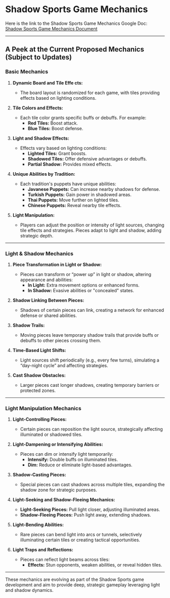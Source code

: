 # Shadow Sports Game Mechanics

Here is the link to the Shadow Sports Game Mechanics Google Doc:  
[Shadow Sports Game Mechanics Document](https://docs.google.com/document/d/18B4DbTucgdNWoEpzBDDT_cnuqMCEfT2t4FnyQWEbzEI/edit?usp=sharing)

---

## A Peek at the Current Proposed Mechanics (Subject to Updates)

### **Basic Mechanics**

1. **Dynamic Board and Tile Effe   cts:**
   - The board layout is randomized for each game, with tiles providing effects based on lighting conditions.

2. **Tile Colors and Effects:**
   - Each tile color grants specific buffs or debuffs. For example:
     - **Red Tiles:** Boost attack.
     - **Blue Tiles:** Boost defense.

3. **Light and Shadow Effects:**
   - Effects vary based on lighting conditions:
     - **Lighted Tiles:** Grant boosts.
     - **Shadowed Tiles:** Offer defensive advantages or debuffs.
     - **Partial Shadow:** Provides mixed effects.

4. **Unique Abilities by Tradition:**
   - Each tradition's puppets have unique abilities:
     - **Javanese Puppets:** Can increase nearby shadows for defense.
     - **Turkish Puppets:** Gain power in shadowed areas.
     - **Thai Puppets:** Move further on lighted tiles.
     - **Chinese Puppets:** Reveal nearby tile effects.

5. **Light Manipulation:**
   - Players can adjust the position or intensity of light sources, changing tile effects and strategies. Pieces adapt to light and shadow, adding strategic depth.

---

### **Light & Shadow Mechanics**

1. **Piece Transformation in Light or Shadow:**
   - Pieces can transform or “power up” in light or shadow, altering appearance and abilities:
     - **In Light:** Extra movement options or enhanced forms.
     - **In Shadow:** Evasive abilities or "concealed" states.

2. **Shadow Linking Between Pieces:**
   - Shadows of certain pieces can link, creating a network for enhanced defense or shared abilities.

3. **Shadow Trails:**
   - Moving pieces leave temporary shadow trails that provide buffs or debuffs to other pieces crossing them.

4. **Time-Based Light Shifts:**
   - Light sources shift periodically (e.g., every few turns), simulating a “day-night cycle” and affecting strategies.

5. **Cast Shadow Obstacles:**
   - Larger pieces cast longer shadows, creating temporary barriers or protected zones.

---

### **Light Manipulation Mechanics**

1. **Light-Controlling Pieces:**
   - Certain pieces can reposition the light source, strategically affecting illuminated or shadowed tiles.

2. **Light-Dampening or Intensifying Abilities:**
   - Pieces can dim or intensify light temporarily:
     - **Intensify:** Double buffs on illuminated tiles.
     - **Dim:** Reduce or eliminate light-based advantages.

3. **Shadow-Casting Pieces:**
   - Special pieces can cast shadows across multiple tiles, expanding the shadow zone for strategic purposes.

4. **Light-Seeking and Shadow-Fleeing Mechanics:**
   - **Light-Seeking Pieces:** Pull light closer, adjusting illuminated areas.
   - **Shadow-Fleeing Pieces:** Push light away, extending shadows.

5. **Light-Bending Abilities:**
   - Rare pieces can bend light into arcs or tunnels, selectively illuminating certain tiles or creating tactical opportunities.

6. **Light Traps and Reflections:**
   - Pieces can reflect light beams across tiles:
     - **Effects:** Stun opponents, weaken abilities, or reveal hidden tiles.

---

These mechanics are evolving as part of the Shadow Sports game development and aim to provide deep, strategic gameplay leveraging light and shadow dynamics.

